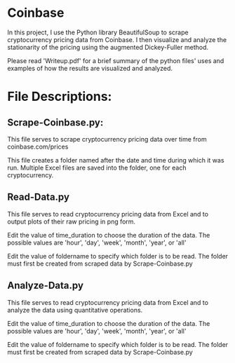 # Coinbase
In this project, I use the Python library BeautifulSoup to scrape cryptocurrency pricing data from Coinbase. I then visualize and analyze
the stationarity of the pricing using the augmented Dickey-Fuller method.

Please read 'Writeup.pdf' for a brief summary of the python files' uses and examples of how the results are visualized and analyzed.

# File Descriptions:
##   Scrape-Coinbase.py:

  This file serves to scrape cryptocurrency pricing data over time from
  coinbase.com/prices

  This file creates a folder named after the date and time during which it was
  run. Multiple Excel files are saved into the folder, one for each cryptocurrency.
  
##   Read-Data.py

  This file serves to read cryptocurrency pricing data from Excel and
  to output plots of their raw pricing in png form.

  Edit the value of time_duration to choose the duration of the data. The possible
  values are 'hour', 'day', 'week', 'month', 'year', or 'all'

  Edit the value of foldername to specify which folder is to be read. The folder
  must first be created from scraped data by Scrape-Coinbase.py

##    Analyze-Data.py
  This file serves to read cryptocurrency pricing data from Excel and
  to analyze the data using quantitative operations.

  Edit the value of time_duration to choose the duration of the data. The possible
  values are 'hour', 'day', 'week', 'month', 'year', or 'all'

  Edit the value of foldername to specify which folder is to be read. The folder
  must first be created from scraped data by Scrape-Coinbase.py
